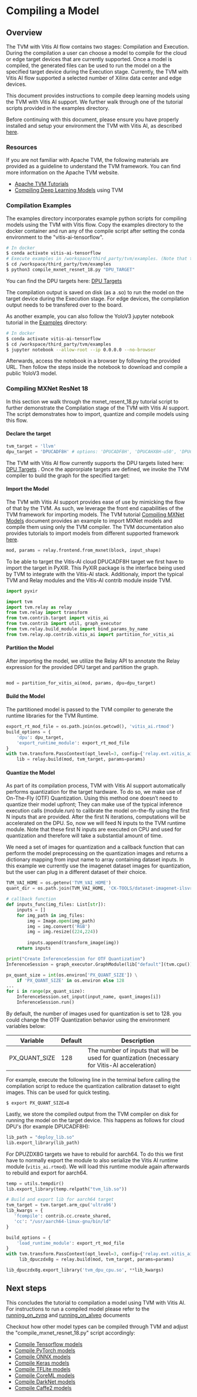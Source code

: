 # Compiling a Model


## Overview

 The TVM with Vitis AI flow contains two stages: Compilation and Execution. During the compilation a user can choose a model to compile for the cloud or edge target devices that are currently supported. Once a model is compiled, the generated files can be used to run the model on a the specified target device during the Execution stage. Currently, the TVM with Vitis AI flow supported a selected number of Xilinx data center and edge devices.

This document provides instructions to compile deep learning models using the TVM with Vitis AI support. We further walk through one of the tutorial scripts provided in the examples directory.

Before continuing with this document, please ensure you have properly installed and setup your environment the TVM with Vitis AI, as described [here](../README.md).

### Resources

If you are not familiar with Apache TVM, the following materials are provided as a guideline to understand the TVM framework. You can find more information on the Apache TVM website.

* [Apache TVM Tutorials]
* [Compiling Deep Learning Models] using TVM


### Compilation Examples

The examples directory incorporates example python scripts for compiling models using the TVM with Vitis flow. Copy the examples directory to the docker container and run any of the compile script after setting the conda environment to the "vitis-ai-tensorflow".

```sh
# In docker
$ conda activate vitis-ai-tensorflow
# Execute examples in /workspace/third_party/tvm/examples. (Note that this assumes that the Vitis-AI directory has been mounted on /workspace inside the docker container, this will be the case if you executed Vitis-AI/docker_run.sh from Vitis-AI root directory: ./docker_run.sh tvm.vitis_ai)
$ cd /workspace/third_party/tvm/examples
$ python3 compile_mxnet_resnet_18.py "DPU_TARGET"
```

You can find the DPU targets here: [DPU Targets]

The compilation output is saved on disk (as a .so) to run the model on the target device during the Execution stage. For edge devices, the compilation output needs to be transfered over to the board.

As another example, you can also follow the YoloV3 jupyter notebook tutorial in the [Examples] directory:

```sh
# In docker
$ conda activate vitis-ai-tensorflow
$ cd /workspace/third_party/tvm/examples
$ jupyter notebook --allow-root --ip 0.0.0.0 --no-browser
```

Afterwards, access the notebook in a browser by following the provided URL. Then follow the steps inside the notebook to download and compile a public YoloV3 model.


### Compiling MXNet ResNet 18

In this section we walk through the mxnet_resent_18.py tutorial script to further demonstrate the Compilation stage of the TVM with Vitis AI support. The script demonstrates how to import, quantize and compile models using this flow.

#### Declare the target

```python
tvm_target = 'llvm'
dpu_target = 'DPUCADF8H' # options: 'DPUCADF8H', 'DPUCAHX8H-u50', 'DPUCAHX8H-u280', 'DPUCAHX8L', 'DPUCVDX8H', 'DPUCZDX8G-zcu104', 'DPUCZDX8G-zcu102'
```

The TVM with Vitis AI flow currently supports the DPU targets listed here: [DPU Targets] . Once the approrpiate targets are defined, we invoke the TVM compiler to build the graph for the specified target:

#### Import the Model

The TVM with Vitis AI support provides ease of use by mimicking the flow of that by the TVM. As such, we leverage the front end capabilities of the TVM framework for importing models. The TVM tutorial [Compiling MXNet Models] document provides an example to import MXNet models and compile them using only the TVM compiler. The TVM documentation also provides tutorials to import models from different supported framework [here].

```python
mod, params = relay.frontend.from_mxnet(block, input_shape)
```
To be able to target the Vitis-AI cloud DPUCADF8H target we first have to import the target in PyXIR. This PyXIR package is the interface being used by TVM to integrate with the Vitis-AI stack. Additionaly, import the typical TVM and Relay modules and the Vitis-AI contrib module inside TVM.


```python
import pyxir

import tvm
import tvm.relay as relay
from tvm.relay import transform
from tvm.contrib.target import vitis_ai
from tvm.contrib import util, graph_executor
from tvm.relay.build_module import bind_params_by_name
from tvm.relay.op.contrib.vitis_ai import partition_for_vitis_ai
```

#### Partition the Model

After importing the model, we utilize the Relay API to annotate the Relay expression for the provided DPU target and partition the graph.

```python

mod = partition_for_vitis_ai(mod, params, dpu=dpu_target)

````


#### Build the Model

The partitioned model is passed to the TVM compiler to generate the runtime libraries for the TVM Runtime.

```python
export_rt_mod_file = os.path.join(os.getcwd(), 'vitis_ai.rtmod')
build_options = {
    'dpu': dpu_target,
    'export_runtime_module': export_rt_mod_file
}
with tvm.transform.PassContext(opt_level=3, config={'relay.ext.vitis_ai.options': build_options}):
    lib = relay.build(mod, tvm_target, params=params)
```


#### Quantize the Model

As part of its compilation process, TVM with Vitis AI support automatically performs quantization for the target hardware. To do so, we make use of On-The-Fly (OTF) Quantization. Using this method one doesn’t need to quantize their model upfront; They can make use of the typical inference execution calls (module.run) to calibrate the model on-the-fly using the first N inputs that are provided. After the first N iterations, computations will be accelerated on the DPU. So, now we will feed N inputs to the TVM runtime module. Note that these first N inputs are executed on CPU and used for quantization and therefore will take a substantial amount of time.

We need a set of images for quantization and a callback function that can perform the model preprocessing on the quantization images and returns a dictionary mapping from input name to array containing dataset inputs. In this example we currently use the imagenet dataset images for quantization, but the user can plug in a different dataset of their choice.

```python
TVM_VAI_HOME = os.getenv('TVM_VAI_HOME')
quant_dir = os.path.join(TVM_VAI_HOME, 'CK-TOOLS/dataset-imagenet-ilsvrc2012-val-min')

# callback function
def inputs_func(img_files: List[str]):
    inputs = []
    for img_path in img_files:
        img = Image.open(img_path)
        img = img.convert('RGB')
        img = img.resize((224,224))
       
        inputs.append(transform_image(img))
    return inputs

print("Create InferenceSession for OTF Quantization")
InferenceSession = graph_executor.GraphModule(lib["default"](tvm.cpu()))

px_quant_size = int(os.environ['PX_QUANT_SIZE']) \
    if 'PX_QUANT_SIZE' in os.environ else 128
...
for i in range(px_quant_size):
    InferenceSession.set_input(input_name, quant_images[i]) 
    InferenceSession.run()

```
By default, the number of images used for quantization is set to 128. you could change the OTF Quantization behavior using the environment variables below:

| Variable  | Default  | Description | 
|---|---|---|
| PX_QUANT_SIZE   | 128  | The number of inputs that will be used for quantization (necessary for Vitis-AI acceleration)  |

For example, execute the following line in the terminal before calling the compilation script to reduce the quantization calibration dataset to eight images. This can be used for quick testing.

```
$ export PX_QUANT_SIZE=8
```

Lastly, we store the compiled output from the TVM compiler on disk for running the model on the target device. This happens as follows for cloud DPU's (for example DPUCADF8H):

```python
lib_path = "deploy_lib.so"
lib.export_library(lib_path)
```

For DPUZDX8G targets we have to rebuild for aarch64. To do this we first have to normally export the module to also serialize the Vitis AI runtime module (`vitis_ai.rtmod`). We will load this runtime module again afterwards to rebuild and export for aarch64.

```python
temp = utils.tempdir()
lib.export_library(temp.relpath("tvm_lib.so"))

# Build and export lib for aarch64 target
tvm_target = tvm.target.arm_cpu('ultra96')
lib_kwargs = {
   'fcompile': contrib.cc.create_shared,
   'cc': "/usr/aarch64-linux-gnu/bin/ld"
}

build_options = {
    'load_runtime_module': export_rt_mod_file
}
with tvm.transform.PassContext(opt_level=3, config={'relay.ext.vitis_ai.options': build_options}):
     lib_dpuczdx8g = relay.build(mod, tvm_target, params=params)

lib_dpuczdx8g.export_library('tvm_dpu_cpu.so', **lib_kwargs)
```

## Next steps

This concludes the tutorial to compilation a model using TVM with Vitis AI. For instructions to run a compiled model please refer to the [running_on_zynq](./running_on_zynq.md) and [running_on_alveo](./running_on_alveo.md) documents

Checkout how other model types can be compiled through TVM and adjust the "compile_mxnet_resnet_18.py" script accordingly:
* [Compile Tensorflow models](https://tvm.apache.org/docs/tutorials/frontend/from_tensorflow.html)
* [Compile PyTorch models](https://tvm.apache.org/docs/tutorials/frontend/from_pytorch.html)
* [Compile ONNX models](https://tvm.apache.org/docs/tutorials/frontend/from_onnx.html)
* [Compile Keras models](https://tvm.apache.org/docs/tutorials/frontend/from_keras.html)
* [Compile TFLite models](https://tvm.apache.org/docs/tutorials/frontend/from_tflite.html)
* [Compile CoreML models](https://tvm.apache.org/docs/tutorials/frontend/from_coreml.html)
* [Compile DarkNet models](https://tvm.apache.org/docs/tutorials/frontend/from_darknet.html)
* [Compile Caffe2 models](https://tvm.apache.org/docs/tutorials/frontend/from_caffe2.html)


[//]: # (These are reference links used in the body of this note and get stripped out when the markdown processor does its job.)

   [Compiling MXNet Models]: https://tvm.apache.org/docs/tutorials/frontend/from_mxnet.html#sphx-glr-tutorials-frontend-from-mxnet-py
   [DPU Targets]: ../README.md#dpu-targets
   [Examples]: ../examples
   [here]: https://tvm.apache.org/docs/tutorials/index.html#compile-deep-learning-models
   [Apache TVM Tutorials]: https://tvm.apache.org/docs/tutorials/index.html
   [Compiling Deep Learning Models]: https://tvm.apache.org/docs/tutorials/index.html#compile-deep-learning-models
  
